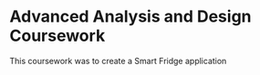 # Advanced Analysis and Design Coursework

This coursework was to create a Smart Fridge application
